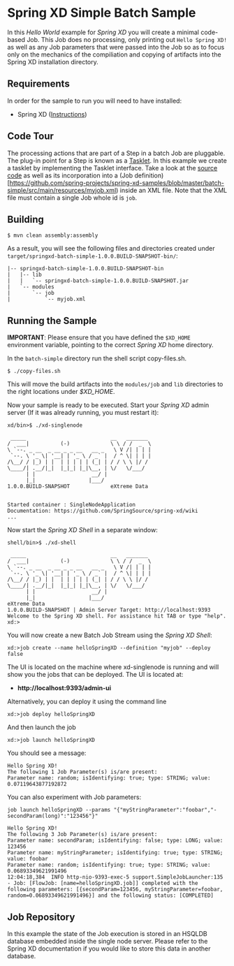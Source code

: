 Spring XD Simple Batch Sample
=============================

In this *Hello World* example for *Spring XD* you will create a minimal code-based Job.  This Job does no processing, only printing out `Hello Spring XD!` as well as any Job parameters that were passed into the Job so as to focus only on the mechanics of the compiliation and copying of artifacts into the Spring XD installation directory.

## Requirements

In order for the sample to run you will need to have installed:

* Spring XD ([Instructions](https://github.com/SpringSource/spring-xd/wiki/Getting-Started))

## Code Tour

The processing actions that are part of a Step in a batch Job are pluggable.  The plug-in point for a Step is known as a [Tasklet](http://static.springsource.org/spring-batch/apidocs/org/springframework/batch/core/step/tasklet/Tasklet.html).  In this example we create a tasklet by implementing the Tasklet interface.  Take a look at the [source code](https://github.com/spring-projects/spring-xd-samples/blob/master/batch-simple/src/main/java/org/springframework/springxd/samples/batch/HelloSpringXDTasklet.java) as well as its incorporation into a (Job definition)[https://github.com/spring-projects/spring-xd-samples/blob/master/batch-simple/src/main/resources/myjob.xml) inside an XML file.  Note that the XML file must contain a single Job whole id is `job`.

## Building

	$ mvn clean assembly:assembly

As a result, you will see the following files and directories created under `target/springxd-batch-simple-1.0.0.BUILD-SNAPSHOT-bin/`:

```
|-- springxd-batch-simple-1.0.0.BUILD-SNAPSHOT-bin
|   |-- lib
|   |   `-- springxd-batch-simple-1.0.0.BUILD-SNAPSHOT.jar
|   `-- modules
|       `-- job
|           `-- myjob.xml
```

## Running the Sample

**IMPORTANT**: Please ensure that you have defined the `$XD_HOME` environment variable, pointing to the correct *Spring XD* home directory.

In the `batch-simple` directory run the shell script copy-files.sh.  

  
	$ ./copy-files.sh


This will move the build artifacts into the `modules/job` and `lib` directories to the right locations under *$XD_HOME*.

Now your sample is ready to be executed. Start your *Spring XD* admin server (If it was already running, you must restart it):

	xd/bin>$ ./xd-singlenode

	 _____                           __   _______
	/  ___|          (-)             \ \ / /  _  \
	\ `--. _ __  _ __ _ _ __   __ _   \ V /| | | |
	 `--. \ '_ \| '__| | '_ \ / _` |  / ^ \| | | |
	/\__/ / |_) | |  | | | | | (_| | / / \ \ |/ /
	\____/| .__/|_|  |_|_| |_|\__, | \/   \/___/
	      | |                  __/ |
	      |_|                 |___/
	1.0.0.BUILD-SNAPSHOT             eXtreme Data


	Started container : SingleNodeApplication
	Documentation: https://github.com/SpringSource/spring-xd/wiki
	...

Now start the *Spring XD Shell* in a separate window:

	shell/bin>$ ./xd-shell

	 _____                           __   _______
	/  ___|          (-)             \ \ / /  _  \
	\ `--. _ __  _ __ _ _ __   __ _   \ V /| | | |
	 `--. \ '_ \| '__| | '_ \ / _` |  / ^ \| | | |
	/\__/ / |_) | |  | | | | | (_| | / / \ \ |/ /
	\____/| .__/|_|  |_|_| |_|\__, | \/   \/___/
	      | |                  __/ |
	      |_|                 |___/
	eXtreme Data
	1.0.0.BUILD-SNAPSHOT | Admin Server Target: http://localhost:9393
	Welcome to the Spring XD shell. For assistance hit TAB or type "help".
	xd:>

You will now create a new Batch Job Stream using the *Spring XD Shell*:

	xd:>job create --name helloSpringXD --definition "myjob" --deploy false

The UI is located on the machine where xd-singlenode is running and will show you the jobs that can be deployed. The UI is located at:

* **http://localhost:9393/admin-ui**

Alternatively, you can deploy it using the command line

	xd:>job deploy helloSpringXD

And then launch the job

	xd:>job launch helloSpringXD

You should see a message:

	Hello Spring XD!
	The following 1 Job Parameter(s) is/are present:
	Parameter name: random; isIdentifying: true; type: STRING; value: 0.07119643877192872

You can also experiment with Job parameters:

	job launch helloSpringXD --params "{"myStringParameter":"foobar","-secondParam(long)":"123456"}"

	Hello Spring XD!
	The following 3 Job Parameter(s) is/are present:
	Parameter name: secondParam; isIdentifying: false; type: LONG; value: 123456
	Parameter name: myStringParameter; isIdentifying: true; type: STRING; value: foobar
	Parameter name: random; isIdentifying: true; type: STRING; value: 0.06893349621991496
	12:04:18,384  INFO http-nio-9393-exec-5 support.SimpleJobLauncher:135 - Job: [FlowJob: [name=helloSpringXD.job]] completed with the following parameters: [{secondParam=123456, myStringParameter=foobar, random=0.06893349621991496}] and the following status: [COMPLETED]

## Job Repository
In this example the state of the Job execution is stored in an HSQLDB database embedded inside the single node server.  Please refer to the Spring XD documentation if you would like to store this data in another database.

